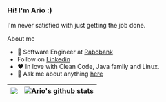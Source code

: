 ### Hi! I'm Ario :)
I'm never satisfied with just getting the job done. 

About me

- 💼 Software Engineer at [Rabobank](https://www.rabobank.nl)
- Follow on [Linkedin](https://www.linkedin.com/in/coditori/)
- ❤️ In love with Clean Code, Java family and Linux.
- 💬  Ask me about anything [here](https://github.com/coditori/coditori/issues)


| <a href="https://github.com/coditori/coditori"><img align="center" src="https://github-readme-stats-ashy-eight.vercel.app/api/top-langs/?username=coditori&theme=buefy&hide_border=true&count_private=true&langs_count=8&exclude_repo=gotori&layout=compact" /></a> | <a href="https://github.com/coditori/coditori"><img align="center" src="https://github-readme-stats-ashy-eight.vercel.app/api?username=coditori&show_icons=true&include_all_commits=true&theme=buefy&hide_border=true&count_private=true" alt="Ario's github stats" /></a> |
| ------------- | ------------- |
